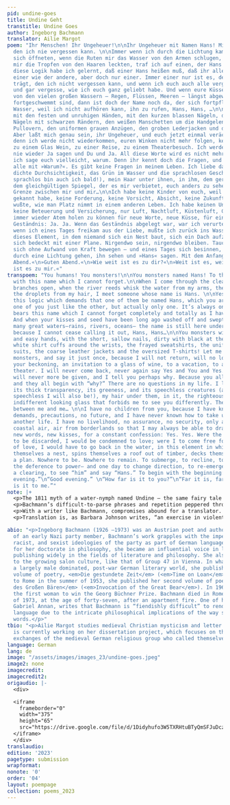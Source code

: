```yaml
---
pid: undine-goes
title: Undine Geht
transtitle: Undine Goes
author: Ingeborg Bachmann
translator: Ailie Margot
poem: "Ihr Menschen! Ihr Ungeheuer!\n\nIhr Ungeheuer mit Namen Hans! Mit diesem Namen,
  den ich nie vergessen kann. \n\nImmer wenn ich durch die Lichtung kam und die Zweige
  sich öffneten, wenn die Ruten mir das Wasser von den Armen schlugen, die Blätter
  mir die Tropfen von den Haaren leckten, traf ich auf einen, der Hans hieß. \n\nJa,
  diese Logik habe ich gelernt, daß einer Hans heißen muß, daß ihr alle so heißt,
  einer wie der andere, aber doch nur einer. Immer einer nur ist es, der diesen Namen
  trägt, den ich nicht vergessen kann, und wenn ich euch auch alle vergesse, ganz
  und gar vergesse, wie ich euch ganz geliebt habe. Und wenn eure Küsse und euer Samen
  von den vielen großen Wassern — Regen, Flüssen, Meeren — längst abgewaschen und
  fortgeschwemmt sind, dann ist doch der Name noch da, der sich fortpflanzt unter
  Wasser, weil ich nicht aufhören kann, ihn zu rufen, Hans, Hans, …\n\nIhr Monstren
  mit den festen und unruhigen Händen, mit den kurzen blassen Nägeln, den zerschürften
  Nägeln mit schwarzen Rändern, den weißen Manschetten um die Handgelenke, den ausgefransten
  Pullovern, den uniformen grauen Anzügen, den groben Lederjacken und den losen Sommerhemden!
  Aber laßt mich genau sein, ihr Ungeheuer, und euch jetzt einmal verächtlich machen,
  denn ich werde nicht wiederkommen, euren Winken nicht mehr folgen, keiner Einladung
  zu einem Glas Wein, zu einer Reise, zu einem Theaterbesuch. Ich werde nie wiederkommen,
  nie wieder Ja sagen und Du und Ja. All diese Worte wird es nicht mehr geben, und
  ich sage euch vielleicht, warum. Denn ihr kennt doch die Fragen, und sie beginnen
  alle mit »Warum?«. Es gibt keine Fragen in meinem Leben. Ich liebe das Wasser, seine
  dichte Durchsichtigkeit, das Grün im Wasser und die sprachlosen Geschöpfe (und so
  sprachlos bin auch ich bald!), mein Haar unter ihnen, in ihm, dem gerechten Wasser,
  dem gleichgültigen Spiegel, der es mir verbietet, euch anders zu sehen. Die nasse
  Grenze zwischen mir und mir…\n\nIch habe keine Kinder von euch, weil ich keine Fragen
  gekannt habe, keine Forderung, keine Vorsicht, Absicht, keine Zukunft und nicht
  wußte, wie man Platz nimmt in einem anderen Leben. Ich habe keinen Unterhalt gebraucht,
  keine Beteuerung und Versicherung, nur Luft, Nachtluft, Küstenluft, Grenzluft, um
  immer wieder Atem holen zu können für neue Worte, neue Küsse, für ein unaufhörliches
  Geständnis: Ja. Ja. Wenn das Geständnis abgelegt war, war ich verurteilt zu lieben;
  wenn ich eines Tages freikam aus der Liebe, mußte ich zurück ins Wasser gehen, in
  dieses Element, in dem niemand sich ein Nest baut, sich ein Dach aufzieht über Balken,
  sich bedeckt mit einer Plane. Nirgendwo sein, nirgendwo bleiben. Tauchen, ruhen,
  sich ohne Aufwand von Kraft bewegen — und eines Tages sich besinnen, wieder auftauchen,
  durch eine Lichtung gehen, ihn sehen und »Hans« sagen. Mit dem Anfang beginnen.\n\n»Guten
  Abend.«\n»Guten Abend.«\n»Wie weit ist es zu dir?«\n»Weit ist es, weit.«\n»Und weit
  ist es zu mir.«"
transpoem: "You humans! You monsters!\n\nYou monsters named Hans! To those of you
  with this name which I cannot forget.\n\nWhen I come through the clearing and the
  branches open, when the river reeds whisk the water from my arms, the leaves licking
  the droplets from my hair, I meet someone whose name is Hans. \n\nYes, I learned
  this logic which demands that one of them be named Hans, which you are called, each
  one of you just like the other, but actually only one. It’s always only one who
  bears this name which I cannot forget completely and totally as I have loved you.
  And when your kisses and seed have been long ago washed off and swept away by the
  many great waters–rains, rivers, oceans– the name is still here under water, breeding,
  because I cannot cease calling it out, Hans, Hans…\n\nYou monsters with the steady
  and easy hands, with the short, sallow nails, dirty with black at their rims, the
  white shirt cuffs around the wrists, the frayed sweatshirts, the uniformed grey
  suits, the coarse leather jackets and the oversized T-shirts! Let me be clear, you
  monsters, and say it just once, because I will not return, will no longer follow
  your beckoning, an invitation to a glass of wine, to a vacation, to a visit to the
  theater. I will never come back, never again say Yes and You and Yes. These words
  will never more be given, and I tell you perhaps why. Because you all know the questions,
  and they all begin with “why?” There are no questions in my life. I love the water,
  its thick transparency, its greeness, and its speechless creatures (and just as
  speechless I will also be!), my hair under them, in it, the righteous water, the
  indifferent looking glass that forbids me to see you differently. The wet boundary
  between me and me… \n\nI have no children from you, because I have known no questions,
  demands, precautions, no future, and I have never known how to take up space in
  another life. I have no livelihood, no assurance, no security, only air, night air,
  coastal air, air from borderlands so that I may always be able to draw breath for
  new words, new kisses, for a constant confession: Yes. Yes. Were the confession
  to be discarded, I would be condemned to love; were I to come free for a day out
  of love, I would have to go back in the water, in this element in which no one builds
  themselves a nest, spins themselves a roof out of timber, decks themselves out with
  a plan. Nowhere to be. Nowhere to remain. To submerge, to recline, to move without
  the deference to power– and one day to change direction, to re-emerge, to go through
  a clearing, to see “him” and say “Hans.” To begin with the beginning: \n\n“Good
  evening.”\n“Good evening.” \n“How far is it to you?”\n“Far it is, far.” \n“And far
  is it to me.”"
note: |+
  <p>The 1811 myth of a water-nymph named Undine — the same fairy tale that inspired Hans Christian Andersen’s <em>Little Mermaid</em> — inspired Ingeborg Bachmann to reclaim Undine as a central speaking figure. Rather than depending on sexual difference in order to speak, or falling in love with a man to gain legs, Bachmann’s <em>Undine</em> refuses human language as she does gendered codes, instead chastising, and then leaving, her audience, whom she addresses as “Hans.”</p>
  <p>Bachmann’s difficult-to-parse phrases and repetition peppered throughout call attention to the way in which the signifier always misses the thing it signifies. That is, words always miss their mark, fall imperfectly, never quite get it right. Refusing to live on land, Bachmann’s protagonist offers an alternative to fitting herself into words, even as she speaks from within them.</p>
  <p>With a writer like Bachmann, compromises abound for a translator. For me, one has been the loss of syntactic rhythm. <em>Ungeheuer</em>, for example, loses its aural rhythm and ugliness when translated as the English “monster.” The double meaning of particular German words that do not carry with them the same multiplicity in English has also been lost. For example, <em>gehören</em> in German means “to belong,” but shares a root with the word which means “to listen” (<em>hören</em>). Listening and belonging are combined in German through a shared root for which English has no near approximation.</p>
  <p>Translation is, as Barbara Johnson writes, “an exercise in violent approximation.” And yet it can also be a site of creativity, where an author and a translator meet, and, in doing so, generate something between them that is new. I have attempted to follow Bachmann’s call to move within her text without displacing myself. My hope is for readers of this short excerpt to do the same.</p>

abio: "<p>Ingeborg Bachmann (1926 –1973) was an Austrian poet and author. The daughter
  of an early Nazi party member, Bachmann’s work grapples with the imperialist, antisemitic,
  racist, and sexist ideologies of the party as part of German language. While studying
  for her doctorate in philosophy, she became an influential voice in literary circles,
  publishing widely in the fields of literature and philosophy. She also contributed
  to the growing salon culture, like that of Group 47 in Vienna. In what was and is
  a largely male dominated, post-war German literary world, she published her first
  volume of poetry, <em>Die gestundete Zeit</em> (<em>Time on Loan</em>). After moving
  to Rome in the summer of 1953, she published her second volume of poetry, <em>Anrufung
  des Großen Bären</em> (<em>Invocation of the Great Bear</em>). In 1965, she became
  the first woman to win the Georg Büchner Prize. Bachmann died in Rome, in October
  of 1973, at the age of forty-seven, after an apartment fire. One of her translators,
  Gabriel Annan, writes that Bachmann is “fiendishly difficult” to render in another
  language due to the intricate philosophical implications of the way she plays with
  words.</p>"
tbio: "<p>Ailie Margot studies medieval Christian mysticism and letter writing. She
  is currently working on her dissertation project, which focuses on the epistolary
  exchanges of the medieval German religious group who called themselves “God’s Friends.”</p>"
language: German
lang: de
image: "/assets/images/images_23/undine-goes.jpeg"
image2: none
imagecredit: 
imagecredit2: 
origaudio: |-
  <div>

  <iframe
    frameborder="0"
    width="375"
    height="65"
    src="https://drive.google.com/file/d/1Didyhufo3W5TXRHtuBTyQmSFJuDczW9v/preview">
  </iframe>
  </div>
translaudio: 
edition: '2023'
pagetype: submission
wrapformat: 
nonote: '0'
order: '04'
layout: poempage
collection: poems_2023
---
```

